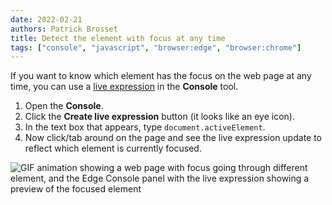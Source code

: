 ```yaml
---
date: 2022-02-21
authors: Patrick Brosset
title: Detect the element with focus at any time
tags: ["console", "javascript", "browser:edge", "browser:chrome"]
---
```

If you want to know which element has the focus on the web page at any time, you can use a [live expression](/tips/en/live-expressions) in the **Console** tool.

1. Open the **Console**.
1. Click the **Create live expression** button (it looks like an eye icon).
1. In the text box that appears, type `document.activeElement`.
1. Now click/tab around on the page and see the live expression update to reflect which element is currently focused.

![GIF animation showing a web page with focus going through different element, and the Edge Console panel with the live expression showing a preview of the focused element](/assets/img/track-focused-element.gif)
